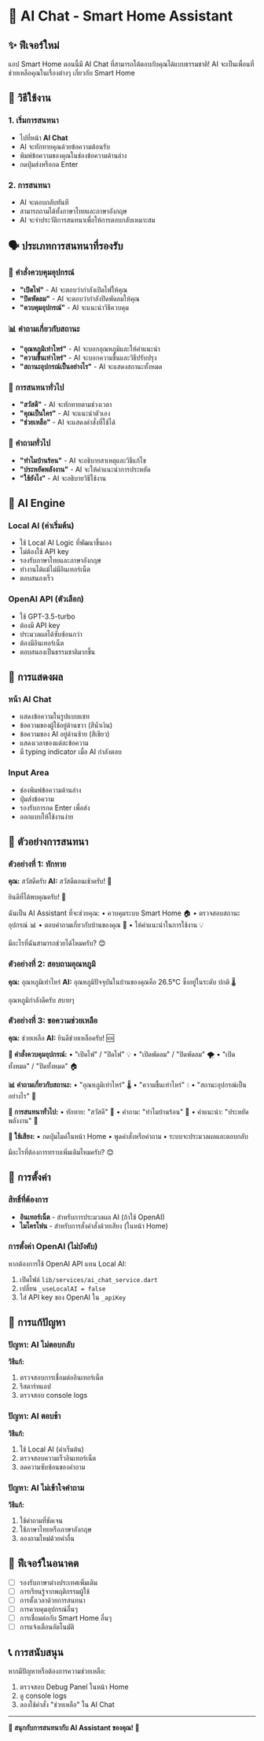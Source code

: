 # 🤖 AI Chat - Smart Home Assistant

## ✨ ฟีเจอร์ใหม่
แอป Smart Home ตอนนี้มี AI Chat ที่สามารถโต้ตอบกับคุณได้แบบธรรมชาติ! AI จะเป็นเพื่อนที่ช่วยเหลือคุณในเรื่องต่างๆ เกี่ยวกับ Smart Home

## 🚀 วิธีใช้งาน

### 1. เริ่มการสนทนา
- ไปที่หน้า **AI Chat**
- AI จะทักทายคุณด้วยข้อความต้อนรับ
- พิมพ์ข้อความของคุณในช่องข้อความด้านล่าง
- กดปุ่มส่งหรือกด Enter

### 2. การสนทนา
- AI จะตอบกลับทันที
- สามารถถามได้ทั้งภาษาไทยและภาษาอังกฤษ
- AI จะจำประวัติการสนทนาเพื่อให้การตอบกลับเหมาะสม

## 🗣️ ประเภทการสนทนาที่รองรับ

### 🎯 **คำสั่งควบคุมอุปกรณ์**
- **"เปิดไฟ"** - AI จะตอบว่ากำลังเปิดไฟให้คุณ
- **"ปิดพัดลม"** - AI จะตอบว่ากำลังปิดพัดลมให้คุณ
- **"ควบคุมอุปกรณ์"** - AI จะแนะนำวิธีควบคุม

### 📊 **คำถามเกี่ยวกับสถานะ**
- **"อุณหภูมิเท่าไหร่"** - AI จะบอกอุณหภูมิและให้คำแนะนำ
- **"ความชื้นเท่าไหร่"** - AI จะบอกความชื้นและวิธีปรับปรุง
- **"สถานะอุปกรณ์เป็นอย่างไร"** - AI จะแสดงสถานะทั้งหมด

### 💬 **การสนทนาทั่วไป**
- **"สวัสดี"** - AI จะทักทายตามช่วงเวลา
- **"คุณเป็นใคร"** - AI จะแนะนำตัวเอง
- **"ช่วยเหลือ"** - AI จะแสดงคำสั่งที่ใช้ได้

### 🤔 **คำถามทั่วไป**
- **"ทำไมบ้านร้อน"** - AI จะอธิบายสาเหตุและวิธีแก้ไข
- **"ประหยัดพลังงาน"** - AI จะให้คำแนะนำการประหยัด
- **"ใช้ยังไง"** - AI จะอธิบายวิธีใช้งาน

## 🧠 AI Engine

### Local AI (ค่าเริ่มต้น)
- ใช้ Local AI Logic ที่พัฒนาขึ้นเอง
- ไม่ต้องใช้ API key
- รองรับภาษาไทยและภาษาอังกฤษ
- ทำงานได้แม้ไม่มีอินเทอร์เน็ต
- ตอบสนองเร็ว

### OpenAI API (ตัวเลือก)
- ใช้ GPT-3.5-turbo
- ต้องมี API key
- ประมวลผลได้ซับซ้อนกว่า
- ต้องมีอินเทอร์เน็ต
- ตอบสนองเป็นธรรมชาติมากขึ้น

## 📱 การแสดงผล

### หน้า AI Chat
- แสดงข้อความในรูปแบบแชท
- ข้อความของผู้ใช้อยู่ด้านขวา (สีน้ำเงิน)
- ข้อความของ AI อยู่ด้านซ้าย (สีเขียว)
- แสดงเวลาของแต่ละข้อความ
- มี typing indicator เมื่อ AI กำลังตอบ

### Input Area
- ช่องพิมพ์ข้อความด้านล่าง
- ปุ่มส่งข้อความ
- รองรับการกด Enter เพื่อส่ง
- ออกแบบให้ใช้งานง่าย

## 🎯 ตัวอย่างการสนทนา

### ตัวอย่างที่ 1: ทักทาย
**คุณ:** สวัสดีครับ
**AI:** สวัสดีตอนเช้าครับ! 🌅

ยินดีที่ได้พบคุณครับ! 👋

ฉันเป็น AI Assistant ที่จะช่วยคุณ:
• ควบคุมระบบ Smart Home 🏠
• ตรวจสอบสถานะอุปกรณ์ 📊
• ตอบคำถามเกี่ยวกับบ้านของคุณ 🤔
• ให้คำแนะนำในการใช้งาน 💡

มีอะไรที่ฉันสามารถช่วยได้ไหมครับ? 😊

### ตัวอย่างที่ 2: สอบถามอุณหภูมิ
**คุณ:** อุณหภูมิเท่าไหร่
**AI:** อุณหภูมิปัจจุบันในบ้านของคุณคือ 26.5°C ซึ่งอยู่ในระดับ ปกติ 🌡️

อุณหภูมิกำลังดีครับ สบายๆ

### ตัวอย่างที่ 3: ขอความช่วยเหลือ
**คุณ:** ช่วยเหลือ
**AI:** ยินดีช่วยเหลือครับ! 🆘

**🎯 คำสั่งควบคุมอุปกรณ์:**
• "เปิดไฟ" / "ปิดไฟ" 💡
• "เปิดพัดลม" / "ปิดพัดลม" 🌪️
• "เปิดทั้งหมด" / "ปิดทั้งหมด" 🏠

**📊 คำถามเกี่ยวกับสถานะ:**
• "อุณหภูมิเท่าไหร่" 🌡️
• "ความชื้นเท่าไหร่" 💧
• "สถานะอุปกรณ์เป็นอย่างไร" 📱

**💬 การสนทนาทั่วไป:**
• ทักทาย: "สวัสดี" 👋
• คำถาม: "ทำไมบ้านร้อน" 🤔
• คำแนะนำ: "ประหยัดพลังงาน" 💚

**🎤 ใช้เสียง:**
• กดปุ่มไมค์ในหน้า Home
• พูดคำสั่งหรือคำถาม
• ระบบจะประมวลผลและตอบกลับ

มีอะไรที่ต้องการทราบเพิ่มเติมไหมครับ? 😊

## 🔧 การตั้งค่า

### สิทธิ์ที่ต้องการ
- **อินเทอร์เน็ต** - สำหรับการประมวลผล AI (ถ้าใช้ OpenAI)
- **ไมโครโฟน** - สำหรับการสั่งคำสั่งด้วยเสียง (ในหน้า Home)

### การตั้งค่า OpenAI (ไม่บังคับ)
หากต้องการใช้ OpenAI API แทน Local AI:
1. เปิดไฟล์ `lib/services/ai_chat_service.dart`
2. เปลี่ยน `_useLocalAI = false`
3. ใส่ API key ของ OpenAI ใน `_apiKey`

## 🚨 การแก้ปัญหา

### ปัญหา: AI ไม่ตอบกลับ
**วิธีแก้:**
1. ตรวจสอบการเชื่อมต่ออินเทอร์เน็ต
2. รีสตาร์ทแอป
3. ตรวจสอบ console logs

### ปัญหา: AI ตอบช้า
**วิธีแก้:**
1. ใช้ Local AI (ค่าเริ่มต้น)
2. ตรวจสอบความเร็วอินเทอร์เน็ต
3. ลดความซับซ้อนของคำถาม

### ปัญหา: AI ไม่เข้าใจคำถาม
**วิธีแก้:**
1. ใช้คำถามที่ชัดเจน
2. ใช้ภาษาไทยหรือภาษาอังกฤษ
3. ลองถามใหม่ด้วยคำอื่น

## 🔮 ฟีเจอร์ในอนาคต

- [ ] รองรับภาษาต่างประเทศเพิ่มเติม
- [ ] การเรียนรู้จากพฤติกรรมผู้ใช้
- [ ] การตั้งเวลาด้วยการสนทนา
- [ ] การควบคุมอุปกรณ์อื่นๆ
- [ ] การเชื่อมต่อกับ Smart Home อื่นๆ
- [ ] การแจ้งเตือนอัตโนมัติ

## 📞 การสนับสนุน

หากมีปัญหาหรือต้องการความช่วยเหลือ:
1. ตรวจสอบ Debug Panel ในหน้า Home
2. ดู console logs
3. ลองใช้คำสั่ง "ช่วยเหลือ" ใน AI Chat

---

**🎉 สนุกกับการสนทนากับ AI Assistant ของคุณ! 🎉**
